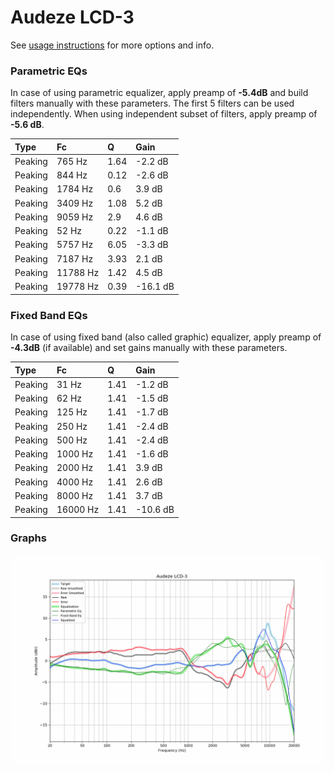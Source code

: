 # Audeze LCD-3
See [usage instructions](https://github.com/jaakkopasanen/AutoEq#usage) for more options and info.

### Parametric EQs
In case of using parametric equalizer, apply preamp of **-5.4dB** and build filters manually
with these parameters. The first 5 filters can be used independently.
When using independent subset of filters, apply preamp of **-5.6 dB**.

| Type    | Fc       |    Q | Gain     |
|:--------|:---------|:-----|:---------|
| Peaking | 765 Hz   | 1.64 | -2.2 dB  |
| Peaking | 844 Hz   | 0.12 | -2.6 dB  |
| Peaking | 1784 Hz  | 0.6  | 3.9 dB   |
| Peaking | 3409 Hz  | 1.08 | 5.2 dB   |
| Peaking | 9059 Hz  | 2.9  | 4.6 dB   |
| Peaking | 52 Hz    | 0.22 | -1.1 dB  |
| Peaking | 5757 Hz  | 6.05 | -3.3 dB  |
| Peaking | 7187 Hz  | 3.93 | 2.1 dB   |
| Peaking | 11788 Hz | 1.42 | 4.5 dB   |
| Peaking | 19778 Hz | 0.39 | -16.1 dB |

### Fixed Band EQs
In case of using fixed band (also called graphic) equalizer, apply preamp of **-4.3dB**
(if available) and set gains manually with these parameters.

| Type    | Fc       |    Q | Gain     |
|:--------|:---------|:-----|:---------|
| Peaking | 31 Hz    | 1.41 | -1.2 dB  |
| Peaking | 62 Hz    | 1.41 | -1.5 dB  |
| Peaking | 125 Hz   | 1.41 | -1.7 dB  |
| Peaking | 250 Hz   | 1.41 | -2.4 dB  |
| Peaking | 500 Hz   | 1.41 | -2.4 dB  |
| Peaking | 1000 Hz  | 1.41 | -1.6 dB  |
| Peaking | 2000 Hz  | 1.41 | 3.9 dB   |
| Peaking | 4000 Hz  | 1.41 | 2.6 dB   |
| Peaking | 8000 Hz  | 1.41 | 3.7 dB   |
| Peaking | 16000 Hz | 1.41 | -10.6 dB |

### Graphs
![](./Audeze%20LCD-3.png)